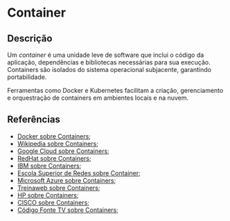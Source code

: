 # Container


## Descrição

Um *container* é uma unidade leve de software que inclui o código da aplicação, dependências e bibliotecas necessárias para sua execução. Containers são isolados do sistema operacional subjacente, garantindo portabilidade.

Ferramentas como Docker e Kubernetes facilitam a criação, gerenciamento e orquestração de containers em ambientes locais e na nuvem.

## Referências

- [Docker sobre Containers](https://www.docker.com/resources/what-container/);
- [Wikipedia sobre Containers](https://en.wikipedia.org/wiki/Containerization_(computing));
- [Google Cloud sobre Containers](https://cloud.google.com/learn/what-are-containers?hl=pt-BR);
- [RedHat sobre Containers](https://www.redhat.com/pt-br/topics/containers);
- [IBM sobre Containers](https://www.ibm.com/br-pt/topics/containers);
- [Escola Superior de Redes sobre Container](https://esr.rnp.br/administracao-de-sistemas/containers-docker-como-utilizar/);
- [Microsoft Azure sobre Containers](https://azure.microsoft.com/pt-br/resources/cloud-computing-dictionary/what-is-a-container);
- [Treinaweb sobre Containers](https://www.treinaweb.com.br/blog/afinal-o-que-e-um-container);
- [HP sobre Containers](https://www.hpe.com/br/en/what-is/containers.html);
- [CISCO sobre Containers](https://www.cisco.com/c/en/us/solutions/cloud/what-are-containers.html);
- [Código Fonte TV sobre Containers](https://youtu.be/-pUZBovqRcU?si=XqF6-VK2BUwuevA9);
